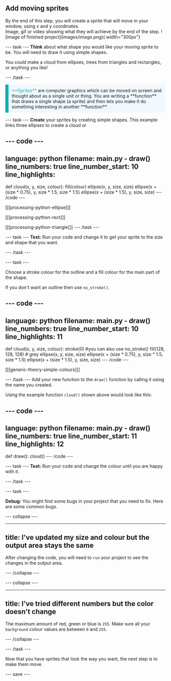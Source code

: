 ## Add moving sprites

<div style="display: flex; flex-wrap: wrap">
<div style="flex-basis: 200px; flex-grow: 1; margin-right: 15px;">
By the end of this step, you will create a sprite that will move in your window, using x and y coordinates.
</div>
<div>
Image, gif or video showing what they will achieve by the end of the step. ![image of finished project](images/image.png){:width="300px"}
</div>
</div>

--- task ---
**Think** about what shape you would like your moving sprite to be. You will need to draw it using simple shapes.

You could make a cloud from ellipses, trees from triangles and rectangles, or anything you like! 

--- /task ---

<p style="border-left: solid; border-width:10px; border-color: #0faeb0; background-color: aliceblue; padding: 10px;"> 
<span style="color: #0faeb0">**Sprites**</span> are computer graphics which can be moved on screen and thought about as a single unit or thing. You are writing a **function** that draws a single shape (a sprite) and then lets you make it do something interesting in another **function** </p>

--- task ---
**Create** your sprites by creating simple shapes. This example links three ellipses to create a cloud or 

--- code ---
---
language: python
filename: main.py - draw()
line_numbers: true
line_number_start: 10
line_highlights: 
---
def cloud(x, y, size, colour):
  fill(colour)
  ellipse(x, y, size, size)
  ellipse(x + (size * 0.75), y, size * 1.5, size * 1.5)
  ellipse(x + (size * 1.5), y, size, size)
--- /code ---

[[[processing-python-ellipse]]]


[[[processing-python-rect]]]


[[[processing-python-triangle]]]
--- /task ---

--- task ---
**Test:** Run your code and change it to get your sprite to the size and shape that you want.

--- /task ---

--- task ---

Choose a stroke colour for the outline and a fill colour for the main part of the shape.

If you don't want an outline then use `no_stroke()`.

--- code ---
---
language: python
filename: main.py - draw()
line_numbers: true
line_number_start: 10
line_highlights: 11
---
def cloud(x, y, size, colour):
  stroke(0) #you can also use no_stroke()
  fill(128, 128, 128) # grey
  ellipse(x, y, size, size)
  ellipse(x + (size * 0.75), y, size * 1.5, size * 1.5)
  ellipse(x + (size * 1.5), y, size, size)
--- /code ---

[[[generic-theory-simple-colours]]]

--- /task ---
Add your new function to the `draw()` function by calling it using the name you created. 

Using the example function `cloud()` shown above would look like this:

--- code ---
---
language: python
filename: main.py - draw()
line_numbers: true
line_number_start: 11
line_highlights: 12
---
def draw():
  cloud()
--- /code ---


--- task ---
**Test:** Run your code and change the colour until you are happy with it.

--- /task ---

--- task ---

**Debug:** You might find some bugs in your project that you need to fix. Here are some common bugs.

--- collapse ---

---
title: I've updated my size and colour but the output area stays the same
---

After changing the code, you will need to `run` your project to see the changes in the output area. 

--- /collapse ---

--- collapse ---

---
title: I've tried different numbers but the color doesn't change 
---

The maximum amount of red, green or blue is `255`. Make sure all your `background` colour values are between `0` and `255`.  

--- /collapse ---

--- /task ---


Now that you have sprites that look the way you want, the next step is to make them move. 

--- save ---